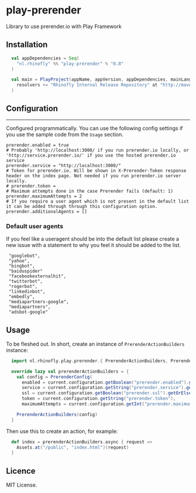 # play-prerender

Library to use prerender.io with Play Framework

## Installation

``` scala
  val appDependencies = Seq(
    "nl.rhinofly" %% "play-prerender" % "0.8"
  )

  val main = PlayProject(appName, appVersion, appDependencies, mainLang = SCALA).settings(
    resolvers += "Rhinofly Internal Release Repository" at "http://maven-repository.rhinofly.net:8081/artifactory/libs-release-local"
  )
```

## Configuration
-------------

Configured programmatically. You can use the following config settings if you use the sample code from the `Usage` section.

```
prerender.enabled = true
# Probably 'http://localhost:3000/ if you run prerender.io locally, or 'http://service.prerender.io/' if you use the hosted prerender.io service
prerender.service = "http://localhost:3000/"
# Token for prerender.io. Will be shown in X-Prerender-Token response header on the index page. Not needed if you run prerender.io server locally.
# prerender.token =
# Maximum attempts done in the case Prerender fails (default: 1)
prerender.maximumAttempts = 2
# If you require a user agent which is not present in the default list it can be added through through this configuration option.
prerender.additionalAgents = []
```

### Default user agents

If you feel like a useragent should be into the default list please create a new issue with a statement to why you feel it should be added to the list.

```
 "googlebot",
 "yahoo",
 "bingbot",
 "baiduspider"
 "facebookexternalhit",
 "twitterbot",
 "rogerbot",
 "linkedinbot",
 "embedly",
 "mediapartners-google",
 "mediapartners",
 "adsbot-google"
```



## Usage

To be fleshed out. In short, create an instance of `PrerenderActionBuilders` instance:

``` scala
  import nl.rhinofly.play.prerender.{ PrerenderActionBuilders, PrerenderConfig }

  override lazy val prerenderActionBuilders = {
    val config = PrerenderConfig(
      enabled = current.configuration.getBoolean("prerender.enabled").getOrElse(false),
      service = current.configuration.getString("prerender.service").getOrElse(""),
      ssl = current.configuration.getBoolean("prerender.ssl").getOrElse(false),
      token = current.configuration.getString("prerender.token"),
      maximumAttempts = current.configuration.getInt("prerender.maximumAttempts").getOrElse(1))

    PrerenderActionBuilders(config)
  }
```

Then use this to create an action, for example:

``` scala
  def index = prerenderActionBuilders.async { request =>
    Assets.at("/public", "index.html")(request)
  }
```

## Licence
MIT License.
